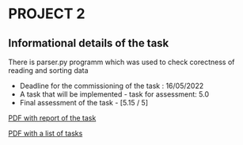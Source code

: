 # PROJECT 2



## Informational details of the task 

There is parser.py programm which was used to check corectness of reading and sorting data

- Deadline for the commissioning of the task : 16/05/2022
- A task that will be implemented  - task for assessment: 5.0
- Final assessment of the task  - [5.15 / 5]

[PDF with report of the task ](https://gitlab.com/JasinskiR259384/pamsi-2022/-/blob/main/PROJECT_2/Report_PAMSI_2.pdf)

[PDF with a list of tasks ](https://gitlab.com/JasinskiR259384/pamsi-2022/-/blob/main/PROJECT_2/proj2.pdf)
